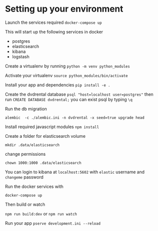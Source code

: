 # Setting up your environment

Launch the services required
`docker-compose up`

This will start up the following services in docker
* postgres
* elasticsearch
* kibana
* logstash

Create a virtualenv by running
`python -m venv python_modules`

Activate your virtualenv
`source python_modules/bin/activate`

Install your app and dependencies
`pip install -e .`

Create the dvdrental database
`psql "host=localhost user=postgres"`
then run
`CREATE DATABASE dvdrental;`
you can exist psql by typing `\q`

Run the db migration

`alembic  -c ./alembic.ini -n dvdrental -x seed=true upgrade head`

Install required javascript modules
`npm install`

Create a folder for elasticsearch volume

`mkdir .data/elasticsearch`

change permissions

`chown 1000:1000 .data/elasticsearch`

You can login to kibana at `localhost:5602` with `elastic` username and `changeme` password

Run the docker services with

`docker-compose up`

Then build or watch

`npm run build:dev`
or
`npm run watch`

Run your app
`pserve development.ini --reload`